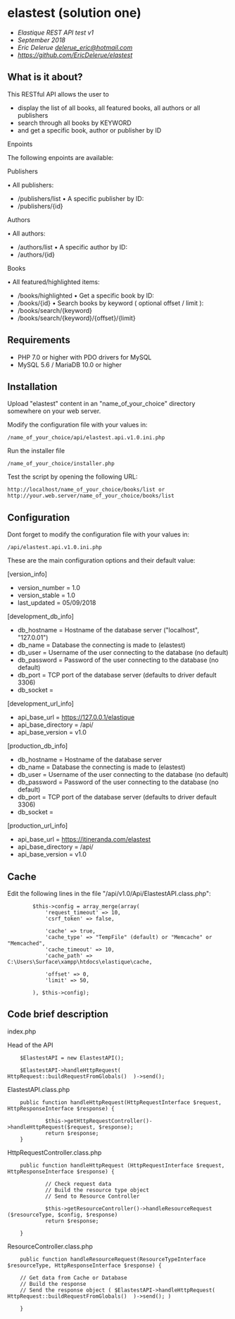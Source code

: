 # elastest (solution one)

- *Elastique REST API test v1*
- *September 2018*
- *Eric Delerue delerue_eric@hotmail.com*
- *https://github.com/EricDelerue/elastest*

## What is it about?

This RESTful API allows the user to 

- display the list of all books, all featured books, all authors or all publishers
- search through all books by KEYWORD
- and get a specific book, author or publisher by ID

Enpoints

The following enpoints are available:

Publishers 

• All publishers:
- /publishers/list
• A specific publisher by ID:
- /publishers/{id}
	
Authors 

• All authors:
- /authors/list
• A specific author by ID:
- /authors/{id}

Books 

• All featured/highlighted items:
- /books/highlighted
• Get a specific book by ID:
- /books/{id} 
• Search books by keyword ( optional offset / limit ):
- /books/search/{keyword}
- /books/search/{keyword}/{offset}/{limit}
	

## Requirements

  - PHP 7.0 or higher with PDO drivers for MySQL
  - MySQL 5.6 / MariaDB 10.0 or higher

## Installation

Upload "elastest" content in an "name_of_your_choice" directory somewhere on your web server.

Modify the configuration file with your values in:

    /name_of_your_choice/api/elastest.api.v1.0.ini.php

Run the installer file

    /name_of_your_choice/installer.php 
    
Test the script by opening the following URL:

    http://localhost/name_of_your_choice/books/list or http://your.web.server/name_of_your_choice/books/list

## Configuration

Dont forget to modify the configuration file with your values in:

    /api/elastest.api.v1.0.ini.php

These are the main configuration options and their default value:

[version_info]
- version_number = 1.0
- version_stable = 1.0
- last_updated = 05/09/2018

[development_db_info]
- db_hostname = Hostname of the database server ("localhost", "127.0.01")
- db_name = Database the connecting is made to (elastest)
- db_user = Username of the user connecting to the database (no default)
- db_password = Password of the user connecting to the database (no default)
- db_port = TCP port of the database server (defaults to driver default 3306)
- db_socket = 

[development_url_info]
- api_base_url = https://127.0.0.1/elastique
- api_base_directory = /api/
- api_base_version = v1.0

[production_db_info]
- db_hostname = Hostname of the database server 
- db_name = Database the connecting is made to (elastest)
- db_user = Username of the user connecting to the database (no default)
- db_password = Password of the user connecting to the database (no default)
- db_port = TCP port of the database server (defaults to driver default 3306)
- db_socket = 

[production_url_info]
- api_base_url = https://itineranda.com/elastest
- api_base_directory = /api/
- api_base_version = v1.0

## Cache

Edit the following lines in the file "/api/v1.0/Api/ElastestAPI.class.php":

			$this->config = array_merge(array(  
			    'request_timeout' => 10,   
			    'csrf_token' => false,
			    
			    'cache' => true,     		    
			    'cache_type' => "TempFile" (default) or "Memcache" or "Memcached",
			    'cache_timeout' => 10,
			    'cache_path' => C:\Users\Surface\xampp\htdocs\elastique\cache, 		
			    	    
			    'offset' => 0,
			    'limit' => 50,    
			                         
			), $this->config);


## Code brief description	


index.php

Head of the API

		$ElastestAPI = new ElastestAPI();

		$ElastestAPI->handleHttpRequest(  HttpRequest::buildRequestFromGlobals()  )->send();

ElastestAPI.class.php

		public function handleHttpRequest(HttpRequestInterface $request, HttpResponseInterface $response) {

				$this->getHttpRequestController()->handleHttpRequest($request, $response);
				return $response;
		}
	
HttpRequestController.class.php

		public function handleHttpRequest (HttpRequestInterface $request, HttpResponseInterface $response) {

				// Check request data
				// Build the resource type object 
				// Send to Resource Controller

				$this->getResourceController()->handleResourceRequest ($resourceType, $config, $response)
				return $response;
				
		}
	
ResourceController.class.php

		public function handleResourceRequest(ResourceTypeInterface $resourceType, HttpResponseInterface $response) {

		// Get data from Cache or Database
		// Build the response 
		// Send the response object ( $ElastestAPI->handleHttpRequest(  HttpRequest::buildRequestFromGlobals()  )->send(); )

		}
